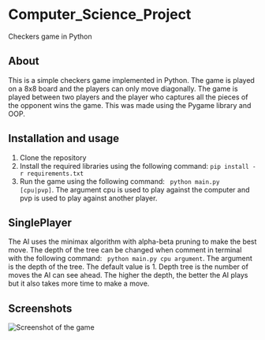 # Computer_Science_Project
 Checkers game in Python

## About
This is a simple checkers game implemented in Python. The game is played on a 8x8 board and the players can only move diagonally. The game is played between two players and the player who captures all the pieces of the opponent wins the game.
This was made using the Pygame library and OOP.

## Installation and usage
1. Clone the repository
2. Install the required libraries using the following command:
``` pip install -r requirements.txt ```
3. Run the game using the following command:
``` python main.py [cpu|pvp]```. The argument cpu is used to play against the computer and pvp is used to play against another player.

## SinglePlayer 
The AI uses the minimax algorithm with alpha-beta pruning to make the best move. The depth of the tree can be changed when comment in terminal with the following command:
``` python main.py cpu argument```. The argument is the depth of the tree. The default value is 1.
Depth tree is the number of moves the AI can see ahead. The higher the depth, the better the AI plays but it also takes more time to make a move. 

## Screenshots
![Screenshot of the game](https://github.com/hoainam1401/Computer_Science_Project/blob/main/BcSProject/preview/Screenshot.png)
